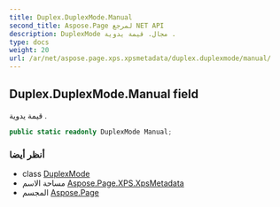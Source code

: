 ```yaml
---
title: Duplex.DuplexMode.Manual
second_title: Aspose.Page لمرجع NET API
description: DuplexMode مجال. قيمة يدوية .
type: docs
weight: 20
url: /ar/net/aspose.page.xps.xpsmetadata/duplex.duplexmode/manual/
---
```

## Duplex.DuplexMode.Manual field

قيمة يدوية .

```csharp
public static readonly DuplexMode Manual;
```

### أنظر أيضا

* class [DuplexMode](../)
* مساحة الاسم [Aspose.Page.XPS.XpsMetadata](../../duplex.duplexmode/)
* المجسم [Aspose.Page](../../../)


